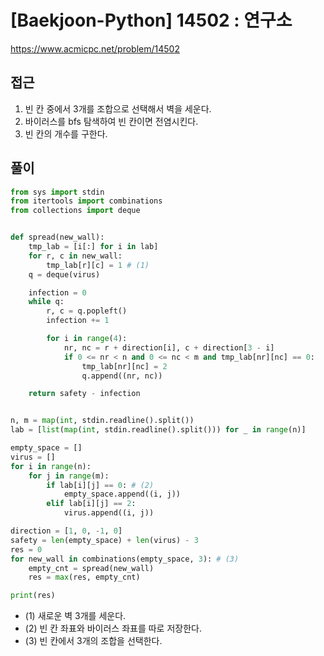[Baekjoon-Python] 14502 : 연구소
=
<https://www.acmicpc.net/problem/14502>


접근
--


1. 빈 칸 중에서 3개를 조합으로 선택해서 벽을 세운다.
2. 바이러스를 bfs 탐색하여 빈 칸이면 전염시킨다.
3. 빈 칸의 개수를 구한다.


풀이
--



```python
from sys import stdin
from itertools import combinations
from collections import deque


def spread(new_wall):
    tmp_lab = [i[:] for i in lab]
    for r, c in new_wall:
        tmp_lab[r][c] = 1 # (1)
    q = deque(virus)

    infection = 0
    while q:
        r, c = q.popleft()
        infection += 1

        for i in range(4):
            nr, nc = r + direction[i], c + direction[3 - i]
            if 0 <= nr < n and 0 <= nc < m and tmp_lab[nr][nc] == 0:
                tmp_lab[nr][nc] = 2
                q.append((nr, nc))

    return safety - infection


n, m = map(int, stdin.readline().split())
lab = [list(map(int, stdin.readline().split())) for _ in range(n)]

empty_space = []
virus = []
for i in range(n):
    for j in range(m):
        if lab[i][j] == 0: # (2)
            empty_space.append((i, j))
        elif lab[i][j] == 2:
            virus.append((i, j))

direction = [1, 0, -1, 0]
safety = len(empty_space) + len(virus) - 3
res = 0
for new_wall in combinations(empty_space, 3): # (3)
    empty_cnt = spread(new_wall)
    res = max(res, empty_cnt)

print(res)
```


* (1) 새로운 벽 3개를 세운다.
* (2) 빈 칸 좌표와 바이러스 좌표를 따로 저장한다.
* (3) 빈 칸에서 3개의 조합을 선택한다.
